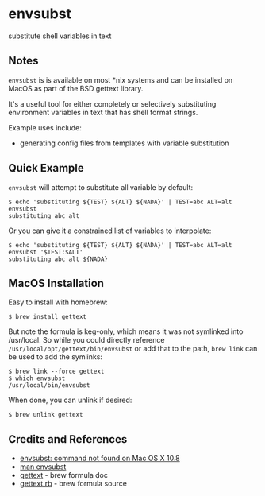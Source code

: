 # envsubst

substitute shell variables in text


## Notes

`envsubst` is is available on most *nix systems and can be installed on MacOS as part of the BSD gettext library.

It's a useful tool for either completely or selectively substituting environment variables
in text that has shell format strings.

Example uses include:

* generating config files from templates with variable substitution

## Quick Example

`envsubst` will attempt to substitute all variable by default:

```
$ echo 'substituting ${TEST} ${ALT} ${NADA}' | TEST=abc ALT=alt envsubst
substituting abc alt
```
Or you can give it a constrained list of variables to interpolate:

```
$ echo 'substituting ${TEST} ${ALT} ${NADA}' | TEST=abc ALT=alt envsubst '$TEST:$ALT'
substituting abc alt ${NADA}
```

## MacOS Installation

Easy to install with homebrew:

```
$ brew install gettext
```

But note the formula is keg-only, which means it was not symlinked into /usr/local.
So while you could directly reference `/usr/local/opt/gettext/bin/envsubst` or add that to the path,
`brew link` can be used to add the symlinks:

```
$ brew link --force gettext
$ which envsubst
/usr/local/bin/envsubst
```

When done, you can unlink if desired:
```
$ brew unlink gettext
```

## Credits and References
* [envsubst: command not found on Mac OS X 10.8](http://stackoverflow.com/questions/23620827/envsubst-command-not-found-on-mac-os-x-10-8)
* [man envsubst](http://www.unix.com/man-page/linux/1/envsubst/)
* [gettext](http://brewformulas.org/gettext) - brew formula doc
* [gettext.rb](https://github.com/Homebrew/homebrew/blob/master/Library/Formula/gettext.rb) - brew formula source
